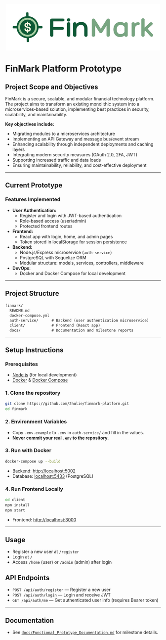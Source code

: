 <p align="center">
  <img src="docs/finmark-logo-full.png" alt="FinMark Logo" width="500"/>
</p>

# FinMark Platform Prototype

## Project Scope and Objectives

FinMark is a secure, scalable, and modular financial technology platform. The project aims to transform an existing monolithic system into a microservices-based solution, implementing best practices in security, scalability, and maintainability.

**Key objectives include:**
- Migrating modules to a microservices architecture
- Implementing an API Gateway and message bus/event stream
- Enhancing scalability through independent deployments and caching layers
- Integrating modern security measures (OAuth 2.0, 2FA, JWT)
- Supporting increased traffic and data loads
- Ensuring maintainability, reliability, and cost-effective deployment

---

## Current Prototype

### Features Implemented

- **User Authentication:**  
  - Register and login with JWT-based authentication
  - Role-based access (user/admin)
  - Protected frontend routes
- **Frontend:**  
  - React app with login, home, and admin pages
  - Token stored in localStorage for session persistence
- **Backend:**  
  - Node.js/Express microservice (`auth-service`)
  - PostgreSQL with Sequelize ORM
  - Modular structure: models, services, controllers, middleware
- **DevOps:**  
  - Docker and Docker Compose for local development

---

## Project Structure

```
finmark/
  README.md
  docker-compose.yml
  auth-service/      # Backend (user authentication microservice)
  client/            # Frontend (React app)
  docs/              # Documentation and milestone reports
```

---

## Setup Instructions

### Prerequisites

- [Node.js](https://nodejs.org/) (for local development)
- [Docker](https://www.docker.com/) & [Docker Compose](https://docs.docker.com/compose/)

### 1. Clone the repository

```sh
git clone https://github.com/2hulie/finmark-platform.git
cd finmark
```

### 2. Environment Variables

- Copy `.env.example` to `.env` in `auth-service/` and fill in the values.
- **Never commit your real `.env` to the repository.**

### 3. Run with Docker

```sh
docker-compose up --build
```
- Backend: [http://localhost:5002](http://localhost:5002)
- Database: [localhost:5433](localhost:5433) (PostgreSQL)

### 4. Run Frontend Locally

```sh
cd client
npm install
npm start
```
- Frontend: [http://localhost:3000](http://localhost:3000)

---

## Usage

- Register a new user at `/register`
- Login at `/`
- Access `/home` (user) or `/admin` (admin) after login

## API Endpoints

- `POST /api/auth/register` — Register a new user
- `POST /api/auth/login` — Login and receive JWT
- `GET /api/auth/me` — Get authenticated user info (requires Bearer token)

---

## Documentation

- See [`docs/Functional_Prototype_Documentation.md`](docs/Functional_Prototype_Documentation.md) for milestone details.